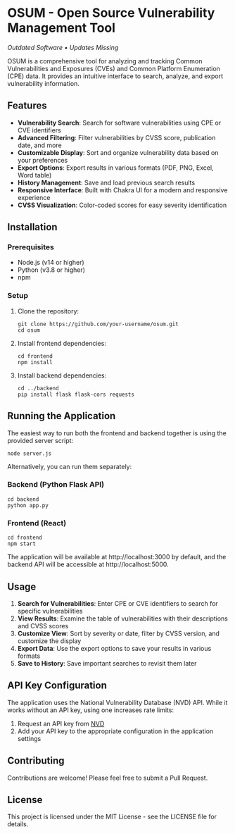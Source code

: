 # OSUM - Open Source Vulnerability Management Tool
*Outdated Software • Updates Missing*

OSUM is a comprehensive tool for analyzing and tracking Common Vulnerabilities and Exposures (CVEs) and Common Platform Enumeration (CPE) data. It provides an intuitive interface to search, analyze, and export vulnerability information.

## Features

- **Vulnerability Search**: Search for software vulnerabilities using CPE or CVE identifiers
- **Advanced Filtering**: Filter vulnerabilities by CVSS score, publication date, and more
- **Customizable Display**: Sort and organize vulnerability data based on your preferences
- **Export Options**: Export results in various formats (PDF, PNG, Excel, Word table)
- **History Management**: Save and load previous search results
- **Responsive Interface**: Built with Chakra UI for a modern and responsive experience
- **CVSS Visualization**: Color-coded scores for easy severity identification

## Installation

### Prerequisites

- Node.js (v14 or higher)
- Python (v3.8 or higher)
- npm

### Setup

1. Clone the repository:
   ```
   git clone https://github.com/your-username/osum.git
   cd osum
   ```

2. Install frontend dependencies:
   ```
   cd frontend
   npm install
   ```

3. Install backend dependencies:
   ```
   cd ../backend
   pip install flask flask-cors requests
   ```

## Running the Application

The easiest way to run both the frontend and backend together is using the provided server script:

```
node server.js
```

Alternatively, you can run them separately:

### Backend (Python Flask API)

```
cd backend
python app.py
```

### Frontend (React)

```
cd frontend
npm start
```

The application will be available at http://localhost:3000 by default, and the backend API will be accessible at http://localhost:5000.

## Usage

1. **Search for Vulnerabilities**: Enter CPE or CVE identifiers to search for specific vulnerabilities
2. **View Results**: Examine the table of vulnerabilities with their descriptions and CVSS scores
3. **Customize View**: Sort by severity or date, filter by CVSS version, and customize the display
4. **Export Data**: Use the export options to save your results in various formats
5. **Save to History**: Save important searches to revisit them later

## API Key Configuration

The application uses the National Vulnerability Database (NVD) API. While it works without an API key, using one increases rate limits:

1. Request an API key from [NVD](https://nvd.nist.gov/developers/request-an-api-key)
2. Add your API key to the appropriate configuration in the application settings

## Contributing

Contributions are welcome! Please feel free to submit a Pull Request.

## License

This project is licensed under the MIT License - see the LICENSE file for details. 